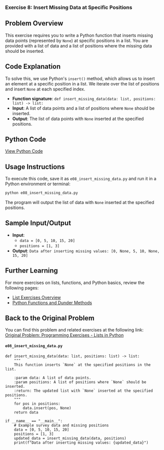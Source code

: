 ### **Exercise 8: Insert Missing Data at Specific Positions**

## Problem Overview
This exercise requires you to write a Python function that inserts missing data points (represented by `None`) at specific positions in a list. You are provided with a list of data and a list of positions where the missing data should be inserted.

## Code Explanation
To solve this, we use Python's `insert()` method, which allows us to insert an element at a specific position in a list. We iterate over the list of positions and insert `None` at each specified index.

- **Function signature**: `def insert_missing_data(data: list, positions: list) -> list:`
- **Input**: A list of data points and a list of positions where `None` should be inserted.
- **Output**: The list of data points with `None` inserted at the specified positions.

## Python Code
[View Python Code](./e08_insert_missing_data.py)

## Usage Instructions
To execute this code, save it as `e08_insert_missing_data.py` and run it in a Python environment or terminal:

```bash
python e08_insert_missing_data.py
```

The program will output the list of data with `None` inserted at the specified positions.

## Sample Input/Output
- **Input**:
  - `data = [0, 5, 10, 15, 20]`
  - `positions = [1, 3]`
- **Output**: `Data after inserting missing values: [0, None, 5, 10, None, 15, 20]`

## Further Learning
For more exercises on lists, functions, and Python basics, review the following pages:
- [List Exercises Overview](https://jsp.shiksha/index.php/portfolio/bcse101e-computer-programming-python/introduction-python/understanding-data-structures-python/lists/programming-exercises-004-lists-python)
- [Python Functions and Dunder Methods](https://jsp.shiksha/index.php/portfolio/bcse101e-computer-programming-python/introduction-python/understanding-functions-python/dunder-methods-python)

## Back to the Original Problem
You can find this problem and related exercises at the following link:  
[Original Problem: Programming Exercises - Lists in Python](https://jsp.shiksha/index.php/portfolio/bcse101e-computer-programming-python/introduction-python/understanding-data-structures-python/lists/programming-exercises-004-lists-python)

#### `e08_insert_missing_data.py`

```
def insert_missing_data(data: list, positions: list) -> list:
    """
    This function inserts `None` at the specified positions in the list.
    
    :param data: A list of data points.
    :param positions: A list of positions where `None` should be inserted.
    :return: The updated list with `None` inserted at the specified positions.
    """
    for pos in positions:
        data.insert(pos, None)
    return data

if __name__ == "__main__":
    # Example survey data and missing positions
    data = [0, 5, 10, 15, 20]
    positions = [1, 3]
    updated_data = insert_missing_data(data, positions)
    print(f"Data after inserting missing values: {updated_data}")
```